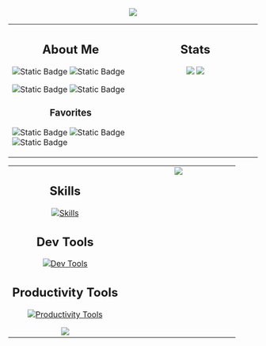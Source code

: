 <div align=center>
  <picture>
    <source media="(prefers-color-scheme: dark)" srcset="https://github-profile-trophy.vercel.app/?username=Lau-San&column=-1&margin-w=15&theme=juicyfresh&no-frame=true&no-bg=true&title=-Followers,-Stars,-Reviews">
    <source media="(prefers-color-scheme: light)" srcset="https://github-profile-trophy.vercel.app/?username=Lau-San&column=-1&margin-w=15&no-frame=true&no-bg=true&title=-Followers,-Stars,-Reviews">
    <img src="https://github-profile-trophy.vercel.app/?username=Lau-San&column=-1&margin-w=15&theme=juicyfresh&no-frame=true&no-bg=true&title=-Followers,-Stars,-Reviews">
  </picture>
</div>

<!-- TABLE 1 -->
<table width="960px"><tr><td valign="top" width="50%">

## <div align=center>About Me</div>

![Static Badge](https://img.shields.io/badge/Main_OS-Linux-blue?style=for-the-badge&labelColor=blue&color=gray)
![Static Badge](https://img.shields.io/badge/Editor-Neovim-blue?style=for-the-badge&labelColor=blue&color=gray)

![Static Badge](https://img.shields.io/badge/Current_Project-Portfolio%20Website-blue?style=for-the-badge&labelColor=orange&color=gray)
![Static Badge](https://img.shields.io/badge/Currently_Learning-Animation-blue?style=for-the-badge&labelColor=orange&color=gray)

### <div align=center>Favorites</div>

![Static Badge](https://img.shields.io/badge/Music_Genres-EDM,_Metal-blue?style=for-the-badge&labelColor=purple&color=gray)
![Static Badge](https://img.shields.io/badge/Artists-Billie_Eilish,_Caravan_Palace-blue?style=for-the-badge&labelColor=purple&color=gray)
![Static Badge](https://img.shields.io/badge/Games-Osu!,_Hollow_Knight-blue?style=for-the-badge&labelColor=purple&color=gray)

</td><td valign="top" width="50%" align=center>

## Stats

<picture>
  <source media="(prefers-color-scheme: dark)" srcset="https://streak-stats.demolab.com?user=Lau-San&theme=algolia&background=00000000&hide_border=true&card_width=480&exclude_days=Sun%2CSat">
  <source media="(prefers-color-scheme: light)" srcset="https://streak-stats.demolab.com?user=Lau-San&theme=vue&background=00000000&hide_border=true&card_width=480&exclude_days=Sun%2CSat">
  <img src="https://streak-stats.demolab.com?user=Lau-San&theme=algolia&background=00000000&hide_border=true&card_width=480&exclude_days=Sun%2CSat">
</picture>
<picture>
  <source media="(prefers-color-scheme: dark)" srcset="https://github-readme-stats-kappa-five-60.vercel.app/api?username=Lau-San&theme=algolia&bg_color=00000000&show_icons=true&hide_border=true&card_width=550&hide_title=true">
  <source media="(prefers-color-scheme: light)" srcset="https://github-readme-stats-kappa-five-60.vercel.app/api?username=Lau-San&theme=vue&bg_color=00000000&show_icons=true&hide_border=true&card_width=550&hide_title=true">
  <img src="https://github-readme-stats-kappa-five-60.vercel.app/api?username=Lau-San&theme=algolia&bg_color=00000000&show_icons=true&hide_border=true&card_width=550&hide_title=true">
</picture>

</td></tr></table>
<!-- END TABLE 1 -->

<!-- TABLE 2 -->
<table><tr><td valign="top" align=center width="50%">

## Skills

[![Skills](https://skillicons.dev/icons?i=html,css,sass,js,ts,react,py,godot)](https://skillicons.dev/)

## Dev Tools

[![Dev Tools](https://skillicons.dev/icons?i=neovim,vscode,git,github,postman,vite)](https://skillicons.dev/)

## Productivity Tools

[![Productivity Tools](https://skillicons.dev/icons?i=notion,obsidian)](https://skillicons.dev/)

<picture>
  <source media="(prefers-color-scheme: dark)" srcset="https://github-readme-stats-kappa-five-60.vercel.app/api/top-langs?username=Lau-San&theme=algolia&bg_color=00000000&hide_border=true&card_width=550&layout=compact&exclude_repo=github-readme-stats">
  <source media="(prefers-color-scheme: light)" srcset="https://github-readme-stats-kappa-five-60.vercel.app/api/top-langs?username=Lau-San&theme=vue&bg_color=00000000&hide_border=true&card_width=550&layout=compact&exclude_repo=github-readme-stats">
  <img src="https://github-readme-stats-kappa-five-60.vercel.app/api/top-langs?username=Lau-San&theme=algolia&bg_color=00000000&hide_border=true&card_width=550&layout=compact&exclude_repo=github-readme-stats">
</picture>

</td><td valign="top" align=center width="50%">

<picture>
  <source media="(prefers-color-scheme: dark)" srcset="https://github-readme-stats-kappa-five-60.vercel.app/api/wakatime?username=lau_san&theme=algolia&bg_color=00000000&hide_border=true&hide=kdl,hyprlang">
  <source media="(prefers-color-scheme: light)" srcset="https://github-readme-stats-kappa-five-60.vercel.app/api/wakatime?username=lau_san&theme=vue&bg_color=00000000&hide_border=true&hide=kdl,hyprlang">
  <img src="https://github-readme-stats-kappa-five-60.vercel.app/api/wakatime?username=lau_san&theme=algolia&bg_color=00000000&hide_border=true&hide=kdl,hyprlang">
</picture>

</td></tr></table>
<!-- END TABLE 2 -->
